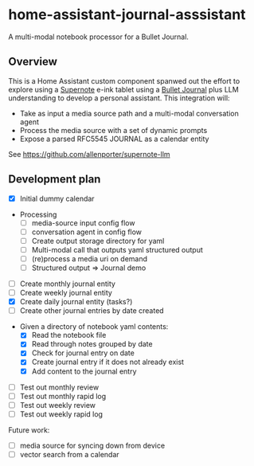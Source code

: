 # home-assistant-journal-asssistant

A multi-modal notebook processor for a Bullet Journal.

## Overview

This is a Home Assistant custom component spanwed out the effort to
explore using a [Supernote](https://supernote.com/) e-ink tablet using a [Bullet Journal](https://www.youtube.com/watch?v=fm15cmYU0IM) plus
LLM understanding to develop a personal assistant. This integration will:

- Take as input a media source path and a multi-modal conversation agent
- Process the media source with a set of dynamic prompts
- Expose a parsed RFC5545 JOURNAL as a calendar entity

See https://github.com/allenporter/supernote-llm

## Development plan

- [x] Initial dummy calendar
- Processing
  - [ ] media-source input config flow
  - [ ] conversation agent in config flow
  - [ ] Create output storage directory for yaml
  - [ ] Multi-modal call that outputs yaml structured output
  - [ ] (re)process a media uri on demand
  - [ ] Structured output => Journal demo
- [ ] Create monthly journal entity
- [ ] Create weekly journal entity
- [x] Create daily journal entity (tasks?)
- [ ] Create other journal entries by date created
- Given a directory of notebook yaml contents:
  - [x] Read the notebook file
  - [x] Read through notes grouped by date
  - [x] Check for journal entry on date
  - [x] Create journal entry if it does not already exist
  - [x] Add content to the journal entry
- [ ] Test out monthly review
- [ ] Test out monthly rapid log
- [ ] Test out weekly review
- [ ] Test out weekly rapid log

Future work:

- [ ] media source for syncing down from device
- [ ] vector search from a calendar
